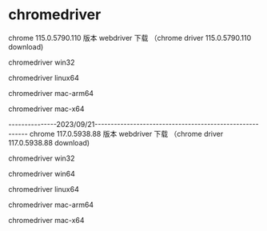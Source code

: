 # chromedriver
chrome  115.0.5790.110  版本 webdriver 下载 （chrome driver 115.0.5790.110 download)

chromedriver	win32

chromedriver	linux64

chromedriver	mac-arm64

chromedriver	mac-x64

---------------2023/09/21---------------------------------------------------------
chrome  117.0.5938.88 版本 webdriver 下载 （chrome driver 117.0.5938.88 download)

chromedriver	win32

chromedriver  win64

chromedriver	linux64

chromedriver	mac-arm64

chromedriver	mac-x64

